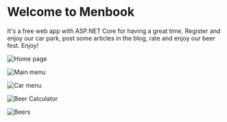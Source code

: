 # Welcome to Menbook

It's a free web app with ASP.NET Core for having a great time.
Register and enjoy our car park, post some articles in the blog,
rate and enjoy our beer fest.
Enjoy!

![Home page](https://image.ibb.co/hHp5Lx/menbook_start.png)

![Main menu](https://image.ibb.co/fkaHYH/main_menu.png)

![Car menu](https://image.ibb.co/eFRkLx/car_menu.png)

![Beer Calculator](https://image.ibb.co/fMtEJS/beer_calculator.png)

![Beers](https://image.ibb.co/eNs257/menbook_beers.png)